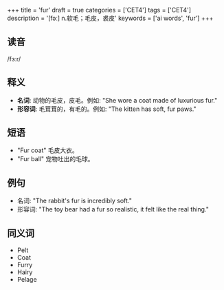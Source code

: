 +++
title = 'fur'
draft = true
categories = ['CET4']
tags = ['CET4']
description = '[fəː] n.软毛；毛皮，裘皮'
keywords = ['ai words', 'fur']
+++

## 读音
/fɜːr/

## 释义
- **名词**: 动物的毛皮，皮毛。例如: "She wore a coat made of luxurious fur."
- **形容词**: 毛茸茸的，有毛的。例如: "The kitten has soft, fur paws."

## 短语
- "Fur coat" 毛皮大衣。
- "Fur ball" 宠物吐出的毛球。

## 例句
- 名词: "The rabbit's fur is incredibly soft."
- 形容词: "The toy bear had a fur so realistic, it felt like the real thing."

## 同义词
- Pelt
- Coat
- Furry
- Hairy
- Pelage
